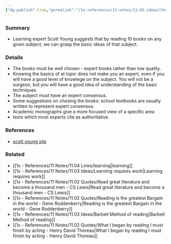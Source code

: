 ```yaml
---
{"dg-publish":true,"permalink":"/1x-references/11-notes/11-03-ideas/the-10-book-rule-for-learning-a-subject/","title":"The 10 book rule for learning a subject","created":"2024-02-14T20:18:22.639+03:00","updated":"2024-02-14T20:18:22.639+03:00"}
---
```



### Summary
- Learning expert Scott Young suggests that by reading 10 books on any given subject, we can grasp the basic ideas of that subject.

### Details
- The books must be well chosen - expert books rather than low quality.
- Knowing the basics of at topic does not make you an expert, even if you will have a good level of knowlege on the subject. You will not be a surgeon, but you will have a good idea of understanding of the basic techniques
- The subject must have an expert consensus.
- Some suggestions on chosing the books: school textbooks are usually written to represent expert consensus.
- Academic monographs give a more focused view of a specific area
- texts which most experts cite as authoritative.

### References
- [scott young site](https://www.scotthyoung.com/blog/2022/12/13/the-ten-book-rule-for-smarter-thinking/)

### Related
- [[1x - References/11 Notes/11.04 Links/learning\|learning]]
- [[1x - References/11 Notes/11.03 Ideas/Learning requires work\|Learning requires work]]
- [[1x - References/11 Notes/11.02 Quotes/Read great literature and become a thousand men - CS Lewis\|Read great literature and become a thousand men - CS Lewis]]
- [[1x - References/11 Notes/11.02 Quotes/Reading is the greatest Bargain in the world - Gene Roddenberry\|Reading is the greatest Bargain in the world - Gene Roddenberry]]
- [[1x - References/11 Notes/11.03 Ideas/Barbell Method of reading\|Barbell Method of reading]]
- [[1x - References/11 Notes/11.02 Quotes/What I began by reading I must finish by acting - Henry David Thoreau\|What I began by reading I must finish by acting - Henry David Thoreau]]